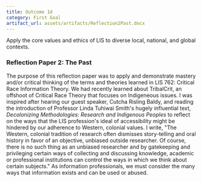 ```yaml
---
title: Outcome 1d
category: First Goal
artifact_url: assets/artifacts/Reflection2Past.docx
---
```

Apply the core values and ethics of LIS to diverse local, national, and global contexts.

### **Reflection Paper 2: The Past** ###
The purpose of this reflection paper was to apply and demonstrate mastery and/or critical thinking of the terms and theories learned in LIS 762: Critical Race Information Theory. We had recently learned about TribalCrit, an offshoot of Critical Race Theory that focuses on Indigeneous issues. I was inspired after hearing our guest speaker, Cutcha Risling Baldy, and reading the introduction of Professor Linda Tuhiwai Smith's hugely influential text, *Decolonizing Methodologies: Research and Indigenous Peoples* to reflect on the ways that the LIS profession's ideal of accessibility might be hindered by our adherence to Western, colonial values. I write, "The Western, colonial tradition of research often dismisses story-telling and oral history in favor of an objective, unbiased outside researcher. Of course, there is no such thing as an unbiased researcher and by gatekeeping and privileging certain ways of collecting and discussing knowledge, academic or professional institutions can control the ways in which we think about certain subjects." As information professionals, we must consider the many ways that information exists and can be used or abused.
